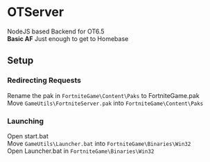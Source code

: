 # OTServer
NodeJS based Backend for OT6.5
<br>
**Basic AF** Just enough to get to Homebase
## Setup
### Redirecting Requests
Rename the pak in ```FortniteGame\Content\Paks``` to FortniteGame.pak
<br>
Move ```GameUtils\FortniteServer.pak``` into ```FortniteGame\Content\Paks```
###  Launching
Open start.bat
<br>
Move ```GameUtils\Launcher.bat``` into ```FortniteGame\Binaries\Win32```
<br>
Open Launcher.bat in ```FortniteGame\Binaries\Win32```
